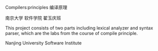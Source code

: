 Compilers:principles 
编译原理

南京大学 软件学院 翟玉庆班
 

This project consists of two parts including lexical analyzer and syntax parser, which are the labs from the course of compile principle.

Nanjing University Software Institute
